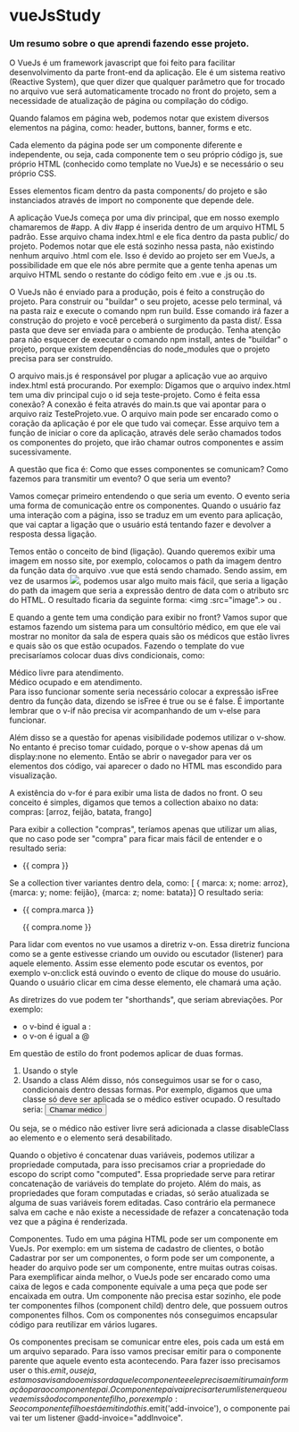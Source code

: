 # vueJsStudy

### Um resumo sobre o que aprendi fazendo esse projeto.

O VueJs é um framework javascript que foi feito para facilitar desenvolvimento da parte front-end da aplicação. Ele é um sistema reativo (Reactive System), que quer dizer que qualquer parâmetro que for trocado no arquivo vue será automaticamente trocado no front do projeto, sem a necessidade de atualização de página ou compilação do código. 

Quando falamos em página web, podemos notar que existem diversos elementos na página, como: header, buttons, banner, forms e etc. 

Cada elemento da página pode ser um componente diferente e independente, ou seja, cada componente tem o seu próprio código js, sue próprio HTML (conhecido como template no VueJs) e se necessário o seu próprio CSS. 

Esses elementos ficam dentro da pasta components/ do projeto e são instanciados através de import no componente que depende dele. 

A aplicação VueJs começa por uma div principal, que em nosso exemplo chamaremos de #app. A div #app é inserida dentro de um arquivo HTML 5 padrão. Esse arquivo chama index.html e ele fica dentro da pasta public/ do projeto. Podemos notar que ele está sozinho nessa pasta, não existindo nenhum arquivo .html com ele. Isso é devido ao projeto ser em VueJs, a possibilidade em que ele nós abre permite que a gente tenha apenas um arquivo HTML sendo o restante do código feito em .vue e .js ou .ts. 

O VueJs não é enviado para a produção, pois é feito a construção do projeto. Para construir ou "buildar" o seu projeto, acesse pelo terminal, vá na pasta raiz e execute o comando npm run build. Esse comando irá fazer a construção do projeto e você perceberá o surgimento da pasta dist/. Essa pasta que deve ser enviada para o ambiente de produção. Tenha atenção para não esquecer de executar o comando npm install, antes de "buildar" o projeto, porque existem dependências do node_modules que o projeto precisa para ser construído.

O arquivo mais.js é responsável por plugar a aplicação vue ao arquivo index.html está procurando. Por exemplo: Digamos que o arquivo index.html tem uma div principal cujo o id seja teste-projeto. Como é feita essa conexão? A conexão é feita através do main.ts que vai apontar para o arquivo raiz TesteProjeto.vue. O arquivo main pode ser encarado como o coração da aplicação é por ele que tudo vai começar. Esse arquivo tem a função de iniciar o core da aplicação, através dele serão chamados todos os componentes do projeto, que irão chamar outros componentes e assim sucessivamente. 

A questão que fica é: Como que esses componentes se comunicam? Como fazemos para transmitir um evento? O que seria um evento?

Vamos começar primeiro entendendo o que seria um evento. O evento seria uma forma de comunicação entre os componentes. Quando o usuário faz uma interação com a página, isso se traduz em um evento para aplicação, que vai captar a ligação que o usuário está tentando fazer e devolver a resposta dessa ligação. 

Temos então o conceito de bind (ligação). Quando queremos exibir uma imagem em nosso site, por exemplo, colocamos o path da imagem dentro da função data do arquivo .vue que está sendo chamado. Sendo assim, em vez de usarmos <img src=".image/path-da-imagem/foto.jpg">, podemos usar algo muito mais fácil, que seria a ligação do path da imagem  que seria a expressão dentro de data com o atributo src do HTML. O resultado ficaria da seguinte forma: <img :src="image".> ou <img v-bind:src="image">.


E quando a gente tem uma condição para exibir no front? Vamos supor que estamos fazendo um sistema para um consultório médico, em que ele vai mostrar no monitor da sala de espera quais são os médicos que estão livres e quais são os que estão ocupados. Fazendo o template do vue precisaríamos colocar duas divs condicionais, como: <div v-if="isFree">Médico livre para atendimento.</div><div v-else>Médico ocupado e em atendimento.</div> Para isso funcionar somente seria necessário colocar a expressão isFree dentro da função data, dizendo se isFree é true ou se é false. É importante lembrar que o v-if não precisa vir acompanhando de um v-else para funcionar. 


Além disso se a questão for apenas visibilidade podemos utilizar o v-show. No entanto é preciso tomar cuidado, porque o v-show apenas dá um display:none no elemento. Então se abrir o navegador para ver os elementos dos código, vai aparecer o dado no HTML mas escondido para visualização. 

A existência do v-for é para exibir uma lista de dados no front. O seu conceito é simples, digamos que temos a collection abaixo no data:
compras: [arroz, feijão, batata, frango]

Para exibir a collection "compras", teríamos apenas que utilizar um alias, que no caso pode ser "compra" para ficar mais fácil de entender e o resultado seria:
<ul>
    <li v-for="compra in compras">{{ compra }}</li>
</ul>  

Se a collection tiver variantes dentro dela, como: [ { marca: x; nome: arroz}, {marca: y; nome: feijão}, {marca: z; nome: batata}]
O resultado seria:
<ul>
    <li v-for="compra in compras">
          <p>{{ compra.marca }}</p>
          <p>{{ compra.nome }}</p>
    </li>
</ul>

Para lidar com eventos no vue usamos a diretriz v-on. Essa diretriz funciona como se a gente estivesse criando um ouvido ou escutador (listener) para aquele elemento. Assim esse elemento pode escutar os eventos, por exemplo v-on:click está ouvindo o evento de clique do mouse do usuário. Quando o usuário clicar em cima desse elemento, ele chamará uma ação. 

As diretrizes do vue podem ter "shorthands", que seriam abreviações. Por exemplo:
- o v-bind é igual a  :   
- o v-on é igual a @ 

Em questão de estilo do front podemos aplicar de duas formas. 
1) Usando o style
2) Usando a class
Além disso, nós conseguimos usar se for o caso, condicionais dentro dessas formas. 
Por exemplo, digamos que uma classe só deve ser aplicada se o médico estiver ocupado. O resultado seria:
<button :class="{ disableClass: !isFree }" :disabled="!isFree">Chamar médico</button>

Ou seja, se o médico não estiver livre será adicionada a classe disableClass ao elemento e o elemento será desabilitado.

Quando o objetivo é concatenar duas variáveis, podemos utilizar a propriedade computada, para isso precisamos criar a propriedade do escopo do script como "computed". Essa propriedade serve para retirar concatenação de variáveis do template do projeto.  Além do mais, as propriedades que foram computadas e criadas, só serão atualizada se alguma de suas variáveis forem editadas. Caso contrário ela permanece salva em cache e não existe a necessidade de refazer a concatenação toda vez que a página é renderizada.


Componentes. Tudo em uma página HTML pode ser um componente em VueJs. Por exemplo: em um sistema de cadastro de clientes, o botão Cadastrar por ser um componentes, o form pode ser um componente, a header do arquivo pode ser um componente, entre muitas outras coisas. Para exemplificar ainda melhor, o VueJs pode ser encarado como uma caixa de legos e cada componente equivale a uma peça que pode ser encaixada em outra. Um componente não precisa estar sozinho, ele pode ter componentes filhos (component child) dentro dele, que possuem outros componentes filhos. Com os componentes nós conseguimos encapsular código para reutilizar em vários lugares. 

Os componentes precisam se comunicar entre eles, pois cada um está em um arquivo separado. Para isso vamos precisar emitir para o componente parente que aquele evento esta acontecendo. Para fazer isso precisamos user o this.$emit, ou seja, estamos avisando o emissor daquele componente e ele precisa emitir uma informação para o componente pai. O componente pai vai precisar ter um listener que ouve a emissão do componente filho, por exemplo: Se o componente filho está emitindo this.$emit('add-invoice'), o componente pai vai ter um listener @add-invoice="addInvoice".
